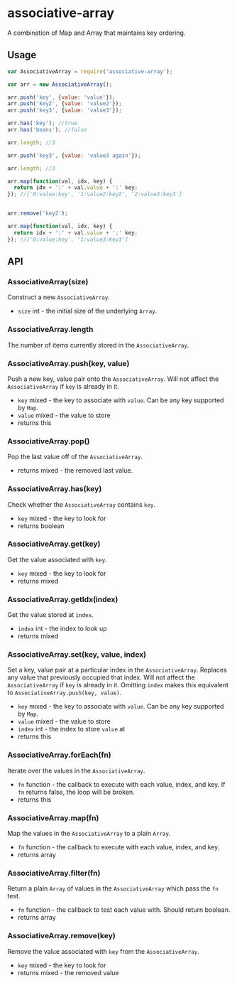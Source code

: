 # associative-array

A combination of Map and Array that maintains key ordering.

## Usage

```javascript
var AssociativeArray = require('associative-array');

var arr = new AssociativeArray();

arr.push('key', {value: 'value'});
arr.push('key2', {value: 'value2'});
arr.push('key3', {value: 'value3'});

arr.has('key'); //true
arr.has('beans'); //false

arr.length; //3

arr.push('key3', {value: 'value3 again'});

arr.length; //3

arr.map(function(val, idx, key) {
  return idx + ':' + val.value + ':' key;
}); //['0:value:key', '1:value2:key2', '2:value3:key3']


arr.remove('key2');

arr.map(function(val, idx, key) {
  return idx + ':' + val.value + ':' key;
}); //['0:value:key', '1:value3:key3']
```

## API

### AssociativeArray(size)

Construct a new `AssociativeArray`.

* `size` int - the initial size of the underlying `Array`.

### AssociativeArray.length

The number of items currently stored in the `AssociativeArray`.

### AssociativeArray.push(key, value)

Push a new key, value pair onto the `AssociativeArray`. Will not affect the `AssociativeArray` if `key` is already in it.

* `key` mixed - the key to associate with `value`. Can be any key supported by `Map`.
* `value` mixed - the value to store
* returns this

### AssociativeArray.pop()

Pop the last value off of the `AssociativeArray`.

* returns mixed - the removed last value.

### AssociativeArray.has(key)

Check whether the `AssociativeArray` contains `key`.

* `key` mixed - the key to look for
* returns boolean

### AssociativeArray.get(key)

Get the value associated with `key`.

* `key` mixed - the key to look for
* returns mixed

### AssociativeArray.getIdx(index)

Get the value stored at `index`.

* `index` int - the index to look up
* returns mixed

### AssociativeArray.set(key, value, index)

Set a key, value pair at a particular index in the `AssociativeArray`.
Replaces any value that previously occupied that index.
Will not affect the `AssociativeArray` if `key` is already in it.
Omitting `index` makes this equivalent to `AssociativeArray.push(key, value)`.

* `key` mixed - the key to associate with `value`. Can be any key supported by `Map`.
* `value` mixed - the value to store
* `index` int - the index to store `value` at
* returns this

### AssociativeArray.forEach(fn)

Iterate over the values in the `AssociativeArray`.

* `fn` function - the callback to execute with each value, index, and key. If `fn` returns false, the loop will be broken.
* returns this

### AssociativeArray.map(fn)

Map the values in the `AssociativeArray` to a plain `Array`.

* `fn` function - the callback to execute with each value, index, and key.
* returns array

### AssociativeArray.filter(fn)

Return a plain `Array` of values in the `AssociativeArray` which pass the `fn` test.

* `fn` function - the callback to test each value with. Should return boolean.
* returns array

### AssociativeArray.remove(key)

Remove the value associated with `key` from the `AssociativeArray`.

* `key` mixed - the key to look for
* returns mixed - the removed value
